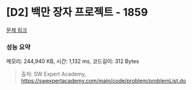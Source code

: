 # [D2] 백만 장자 프로젝트 - 1859 

[문제 링크](https://swexpertacademy.com/main/code/problem/problemDetail.do?contestProbId=AV5LrsUaDxcDFAXc) 

### 성능 요약

메모리: 244,940 KB, 시간: 1,132 ms, 코드길이: 312 Bytes



> 출처: SW Expert Academy, https://swexpertacademy.com/main/code/problem/problemList.do